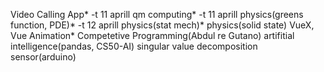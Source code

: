 Video Calling App* -t 11 aprill
qm computing* -t 11 aprill
physics(greens function, PDE)* -t 12 aprill
physics(stat mech)*
physics(solid state)
VueX, Vue Animation*
Competetive Programming(Abdul re Gutano)
artifitial intelligence(pandas, CS50-AI)
singular value decomposition
sensor(arduino)